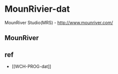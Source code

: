 # MounRivier-dat 


MounRiver Studio(MRS) - http://www.mounriver.com/



## MounRiver 


## ref 

- [[WCH-PROG-dat]]